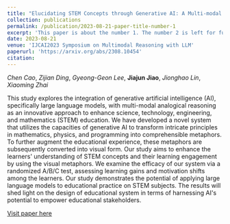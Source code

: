 ```yaml
---
title: "Elucidating STEM Concepts through Generative AI: A Multi-modal Exploration of Analogical Reasoning"
collection: publications
permalink: /publication/2023-08-21-paper-title-number-1
excerpt: 'This paper is about the number 1. The number 2 is left for future work.'
date: 2023-08-21
venue: 'IJCAI2023 Symposium on Multimodal Reasoning with LLM'
paperurl: 'https://arxiv.org/abs/2308.10454'
citation: 
---
```

_Chen Cao_, _Zijian Ding_, _Gyeong-Geon Lee_, **Jiajun Jiao**, _Jionghao Lin_, _Xiaoming Zhai_

This study explores the integration of generative artificial intelligence (AI), specifically large language models, with multi-modal analogical reasoning as an innovative approach to enhance science, technology, engineering, and mathematics (STEM) education. We have developed a novel system that utilizes the capacities of generative AI to transform intricate principles in mathematics, physics, and programming into comprehensible metaphors. To further augment the educational experience, these metaphors are subsequently converted into visual form. Our study aims to enhance the learners' understanding of STEM concepts and their learning engagement by using the visual metaphors. We examine the efficacy of our system via a randomized A/B/C test, assessing learning gains and motivation shifts among the learners. Our study demonstrates the potential of applying large language models to educational practice on STEM subjects. The results will shed light on the design of educational system in terms of harnessing AI's potential to empower educational stakeholders.

[Visit paper here](https://arxiv.org/abs/2308.10454)

